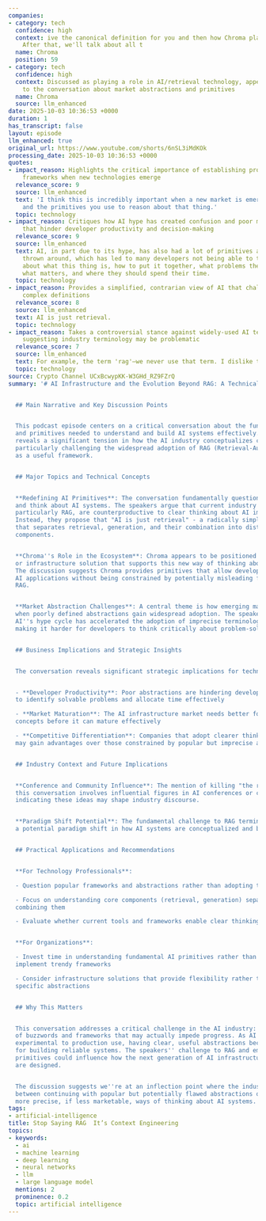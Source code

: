 ```yaml
---
companies:
- category: tech
  confidence: high
  context: ive the canonical definition for you and then how Chroma plays into it?
    After that, we'll talk about all t
  name: Chroma
  position: 59
- category: tech
  confidence: high
  context: Discussed as playing a role in AI/retrieval technology, appears to be central
    to the conversation about market abstractions and primitives
  name: Chroma
  source: llm_enhanced
date: 2025-10-03 10:36:53 +0000
duration: 1
has_transcript: false
layout: episode
llm_enhanced: true
original_url: https://www.youtube.com/shorts/6nSL3iMdKOk
processing_date: 2025-10-03 10:36:53 +0000
quotes:
- impact_reason: Highlights the critical importance of establishing proper conceptual
    frameworks when new technologies emerge
  relevance_score: 9
  source: llm_enhanced
  text: 'I think this is incredibly important when a new market is emerging: the abstractions
    and the primitives you use to reason about that thing.'
  topic: technology
- impact_reason: Critiques how AI hype has created confusion and poor mental models
    that hinder developer productivity and decision-making
  relevance_score: 9
  source: llm_enhanced
  text: AI, in part due to its hype, has also had a lot of primitives and abstractions
    thrown around, which has led to many developers not being able to think critically
    about what this thing is, how to put it together, what problems they can solve,
    what matters, and where they should spend their time.
  topic: technology
- impact_reason: Provides a simplified, contrarian view of AI that challenges common
    complex definitions
  relevance_score: 8
  source: llm_enhanced
  text: AI is just retrieval.
  topic: technology
- impact_reason: Takes a controversial stance against widely-used AI terminology,
    suggesting industry terminology may be problematic
  relevance_score: 7
  source: llm_enhanced
  text: For example, the term 'rag'—we never use that term. I dislike the term 'rag.'
  topic: technology
source: Crypto Channel UCxBcwypKK-W3GHd_RZ9FZrQ
summary: '# AI Infrastructure and the Evolution Beyond RAG: A Technical Deep Dive


  ## Main Narrative and Key Discussion Points


  This podcast episode centers on a critical conversation about the fundamental abstractions
  and primitives needed to understand and build AI systems effectively. The discussion
  reveals a significant tension in how the AI industry conceptualizes core technologies,
  particularly challenging the widespread adoption of RAG (Retrieval-Augmented Generation)
  as a useful framework.


  ## Major Topics and Technical Concepts


  **Redefining AI Primitives**: The conversation fundamentally questions how we categorize
  and think about AI systems. The speakers argue that current industry abstractions,
  particularly RAG, are counterproductive to clear thinking about AI implementation.
  Instead, they propose that "AI is just retrieval" - a radically simplified view
  that separates retrieval, generation, and their combination into distinct, analyzable
  components.


  **Chroma''s Role in the Ecosystem**: Chroma appears to be positioned as a database
  or infrastructure solution that supports this new way of thinking about AI systems.
  The discussion suggests Chroma provides primitives that allow developers to build
  AI applications without being constrained by potentially misleading frameworks like
  RAG.


  **Market Abstraction Challenges**: A central theme is how emerging markets suffer
  when poorly defined abstractions gain widespread adoption. The speakers argue that
  AI''s hype cycle has accelerated the adoption of imprecise terminology and frameworks,
  making it harder for developers to think critically about problem-solving approaches.


  ## Business Implications and Strategic Insights


  The conversation reveals significant strategic implications for technology professionals:


  - **Developer Productivity**: Poor abstractions are hindering developers'' ability
  to identify solvable problems and allocate time effectively

  - **Market Maturation**: The AI infrastructure market needs better foundational
  concepts before it can mature effectively

  - **Competitive Differentiation**: Companies that adopt clearer thinking frameworks
  may gain advantages over those constrained by popular but imprecise abstractions


  ## Industry Context and Future Implications


  **Conference and Community Influence**: The mention of killing "the rag track" suggests
  this conversation involves influential figures in AI conferences or community events,
  indicating these ideas may shape industry discourse.


  **Paradigm Shift Potential**: The fundamental challenge to RAG terminology suggests
  a potential paradigm shift in how AI systems are conceptualized and built.


  ## Practical Applications and Recommendations


  **For Technology Professionals**:

  - Question popular frameworks and abstractions rather than adopting them uncritically

  - Focus on understanding core components (retrieval, generation) separately before
  combining them

  - Evaluate whether current tools and frameworks enable clear thinking about problem-solving


  **For Organizations**:

  - Invest time in understanding fundamental AI primitives rather than rushing to
  implement trendy frameworks

  - Consider infrastructure solutions that provide flexibility rather than enforcing
  specific abstractions


  ## Why This Matters


  This conversation addresses a critical challenge in the AI industry: the proliferation
  of buzzwords and frameworks that may actually impede progress. As AI moves from
  experimental to production use, having clear, useful abstractions becomes essential
  for building reliable systems. The speakers'' challenge to RAG and emphasis on clearer
  primitives could influence how the next generation of AI infrastructure and applications
  are designed.


  The discussion suggests we''re at an inflection point where the industry must choose
  between continuing with popular but potentially flawed abstractions or adopting
  more precise, if less marketable, ways of thinking about AI systems.'
tags:
- artificial-intelligence
title: Stop Saying RAG  It’s Context Engineering
topics:
- keywords:
  - ai
  - machine learning
  - deep learning
  - neural networks
  - llm
  - large language model
  mentions: 2
  prominence: 0.2
  topic: artificial intelligence
---
```


<!-- Episode automatically generated from analysis data -->
<!-- Processing completed: 2025-10-03 10:36:53 UTC -->
